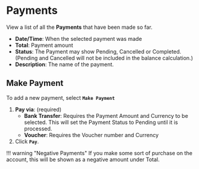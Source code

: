 # Payments 
View a list of all the **Payments** that have been made so far. 

+ **Date/Time**: When the selected payment was made
+ **Total**: Payment amount
+ **Status**: The Payment may show Pending, Cancelled or Completed. (Pending and Cancelled will not be included in the balance calculation.)
+ **Description**: The name of the payment. 

## Make Payment
To add a new payment, select **`Make Payment`**

1. **Pay via**: (required) 
    + **Bank Transfer**: Requires the Payment Amount and Currency to be selected. This will set the Payment Status to Pending until it is processed. 
    + **Voucher**: Requires the Voucher number and Currency
2. Click **`Pay`**.

   
!!! warning "Negative Payments"
    If you make some sort of purchase on the account, this will be shown as a negative amount under Total. 
